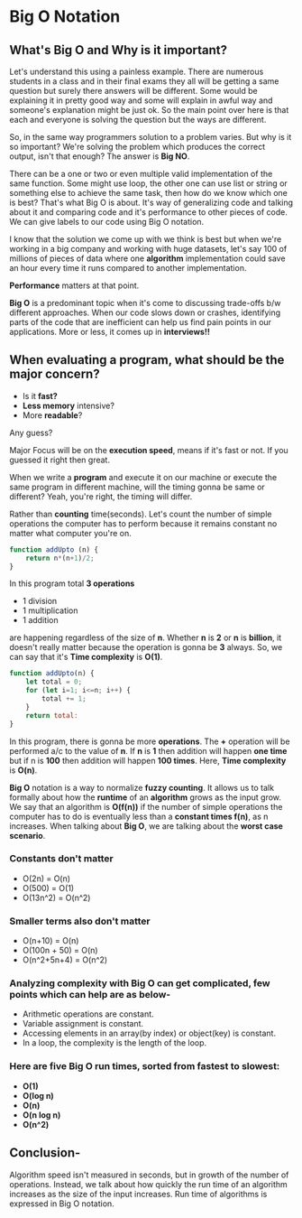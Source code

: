 # Big O Notation

## What's Big O and Why is it important?

Let's understand this using a painless example. There are numerous students in a class and in their final exams they all will be getting a same question but surely there answers will be different. Some would be explaining it in pretty good way and some will explain in awful way and someone's explanation might be just ok. So the main point over here is that each and everyone is solving the question but the ways are different.

So, in the same way programmers solution to a problem varies. But why is it so important?
We're solving the problem which produces the correct output, isn't that enough?
The answer is **Big NO**.

There can be a one or two or even multiple valid implementation of the same function. Some might use loop, the other one can use list or string or something else to achieve the same task, then how do we know which one is best?
That's what Big O is about. It's way of generalizing code and talking about it and comparing code and it's performance to other pieces of code.
We can give labels to our code using Big O notation.

I know that the solution we come up with we think is best but when we're working in a big company and working with huge datasets, let's say 100 of millions of pieces of data where one **algorithm** implementation could save an hour every time it runs compared to another implementation.

**Performance** matters at that point.

**Big O** is a predominant topic when it's come to discussing trade-offs b/w different approaches.
When our code slows down or crashes, identifying parts of the code that are inefficient can help us find pain points in our applications.
More or less, it comes up in **interviews!!**

## When evaluating a program, what should be the major concern?

- Is it **fast?**
- **Less memory** intensive?
- More **readable**?

Any guess?

Major Focus will be on the **execution speed**, means if it's fast or not. If you guessed it right then great.

When we write a **program** and execute it on our machine or execute the same program in different machine, will the timing gonna be same or different? Yeah, you're right,
the timing will differ.

Rather than **counting** time(seconds). Let's count the number of simple operations the computer has to perform because it remains constant no matter what computer you're on.

```javaScript
function addUpto (n) {
    return n*(n+1)/2;
}
```

In this program total **3 operations**

- 1 division
- 1 multiplication
- 1 addition
  
are happening regardless of the size of **n**.
Whether **n** is **2** or **n** is **billion**, it doesn't really matter because the operation is gonna be **3** always. So, we can say that it's **Time complexity** is **O(1)**.

```javaScript
function addUpto(n) {
    let total = 0;
    for (let i=1; i<=n; i++) {
        total += 1;
    }
    return total:
}
```

In this program, there is gonna be more **operations**. The **+** operation will be performed a/c to the value of **n**. If **n** is **1** then addition will happen **one time** but if n is **100** then addition will happen **100 times**.
Here, **Time complexity** is **O(n)**.

**Big O** notation is a way to normalize **fuzzy counting**. It allows us to talk formally about how the **runtime** of an **algorithm** grows as the input grow.
We say that an algorithm is **O(f(n))** if the number of simple operations the computer has to do is eventually less than a **constant times f(n)**, as n increases. When talking about **Big O**, we are talking about the **worst case scenario**.

### Constants don't matter

- O(2n) = O(n)
- O(500) = O(1)
- O(13n^2) = O(n^2)

### Smaller terms also don't matter

- O(n+10) = O(n)
- O(100n + 50) = O(n)
- O(n^2+5n+4) = O(n^2)

### Analyzing complexity with Big O can get complicated, few points which can help are as below-

- Arithmetic operations are constant.
- Variable assignment is constant.
- Accessing elements in an array(by index) or object(key) is constant.
- In a loop, the complexity is the length of the
loop.

### Here are five Big O run times, sorted from fastest to slowest:

- **O(1)**
- **O(log n)**
- **O(n)**
- **O(n log n)**
- **O(n^2)**

## Conclusion-

Algorithm speed isn't measured in seconds, but in growth of the number of operations. Instead, we talk about how quickly the run time of an algorithm increases as the size of the input increases. Run time of algorithms is expressed in Big O notation.
